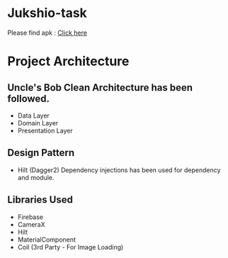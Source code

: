 # Jukshio-task

Please find apk : [Click here](apk/apk-debug.apk)

# Project Architecture

## Uncle's Bob Clean Architecture has been followed.

- Data Layer
- Domain Layer
- Presentation Layer

## Design Pattern
- Hilt (Dagger2) Dependency injections has been used for dependency and module.

## Libraries Used 
- Firebase
- CameraX
- Hilt
- MaterialComponent
- Coil (3rd Party - For Image Loading)
